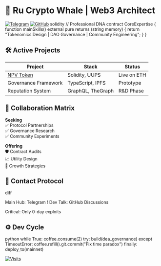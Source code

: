 # 🌊 Ru Crypto Whale | Web3 Architect

[![Telegram](https://img.shields.io/badge/Community_Channel-blue?logo=telegram)](https://t.me/netpresentvalue)
[![GitHub](https://img.shields.io/badge/Web3_Projects-black?logo=github)](https://github.com/rucryptowhale)
solidity
// Professional DNA
contract CoreExpertise {
function mainSkills() external pure returns (string memory) {
return "Tokenomics Design | DAO Governance | Community Engineering";
}
}

## 🛠️ Active Projects
| Project               | Stack           | Status      |
|-----------------------|-----------------|-------------|
| [NPV Token](https://github.com/rucryptowhale/Next-Pro-Vista-Token) | Solidity, UUPS  | Live on ETH |
| Governance Framework  | TypeScript, IPFS| Prototype   |
| Reputation System     | GraphQL, TheGraph| R&D Phase   |

## 🤝 Collaboration Matrix
**Seeking**  
✅ Protocol Partnerships  
✅ Governance Research  
✅ Community Experiments  

**Offering**  
🛡️ Contract Audits  
📈 Utility Design  
🌱 Growth Strategies  

## 📡 Contact Protocol
diff

Main Hub: Telegram
! Dev Talk: GitHub Discussions

Critical: Only 0-day exploits

## ⚙️ Dev Cycle
python
while True:
coffee.consume(2)
try:
build(dea_governance)
except TimeoutError:
coffee.refill().git.commit("Fix time paradox")
finally:
deploy_to(mainnet)

[![Visits](https://komarev.com/ghpvc/?username=rucryptowhale&label=Protocol+Explorers&color=lightgrey)](https://github.com/rucryptowhale)
